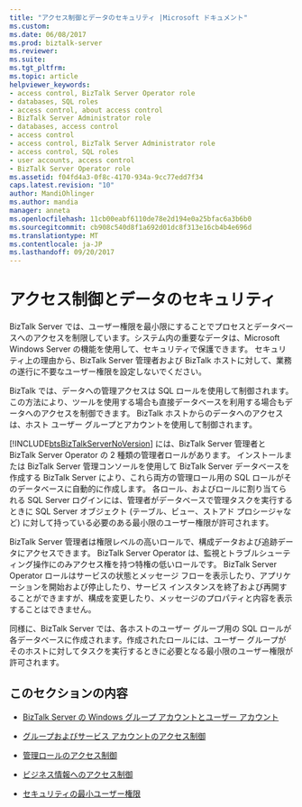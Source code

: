 ```yaml
---
title: "アクセス制御とデータのセキュリティ |Microsoft ドキュメント"
ms.custom: 
ms.date: 06/08/2017
ms.prod: biztalk-server
ms.reviewer: 
ms.suite: 
ms.tgt_pltfrm: 
ms.topic: article
helpviewer_keywords:
- access control, BizTalk Server Operator role
- databases, SQL roles
- access control, about access control
- BizTalk Server Administrator role
- databases, access control
- access control
- access control, BizTalk Server Administrator role
- access control, SQL roles
- user accounts, access control
- BizTalk Server Operator role
ms.assetid: f04fd4a3-0f8c-4170-934a-9cc77edd7f34
caps.latest.revision: "10"
author: MandiOhlinger
ms.author: mandia
manager: anneta
ms.openlocfilehash: 11cb00eabf6110de78e2d194e0a25bfac6a3b6b0
ms.sourcegitcommit: cb908c540d8f1a692d01dc8f313e16cb4b4e696d
ms.translationtype: MT
ms.contentlocale: ja-JP
ms.lasthandoff: 09/20/2017
---
```

# <a name="access-control-and-data-security"></a>アクセス制御とデータのセキュリティ
BizTalk Server では、ユーザー権限を最小限にすることでプロセスとデータベースへのアクセスを制限しています。システム内の重要なデータは、Microsoft Windows Server の機能を使用して、セキュリティで保護できます。 セキュリティ上の理由から、BizTalk Server 管理者および BizTalk ホストに対して、業務の遂行に不要なユーザー権限を設定しないでください。  
  
 BizTalk では、データへの管理アクセスは SQL ロールを使用して制御されます。この方法により、ツールを使用する場合も直接データベースを利用する場合もデータへのアクセスを制御できます。 BizTalk ホストからのデータへのアクセスは、ホスト ユーザー グループとアカウントを使用して制御されます。  
  
 [!INCLUDE[btsBizTalkServerNoVersion](../includes/btsbiztalkservernoversion-md.md)] には、BizTalk Server 管理者と BizTalk Server Operator の 2 種類の管理者ロールがあります。 インストールまたは BizTalk Server 管理コンソールを使用して BizTalk Server データベースを作成する BizTalk Server により、これら両方の管理ロール用の SQL ロールがそのデータベースに自動的に作成します。 各ロール、およびロールに割り当てられる SQL Server ログインには、管理者がデータベースで管理タスクを実行するときに SQL Server オブジェクト (テーブル、ビュー、ストアド プロシージャなど) に対して持っている必要のある最小限のユーザー権限が許可されます。  
  
 BizTalk Server 管理者は権限レベルの高いロールで、構成データおよび追跡データにアクセスできます。 BizTalk Server Operator は、監視とトラブルシューティング操作にのみアクセス権を持つ特権の低いロールです。 BizTalk Server Operator ロールはサービスの状態とメッセージ フローを表示したり、アプリケーションを開始および停止したり、サービス インスタンスを終了および再開することができますが、構成を変更したり、メッセージのプロパティと内容を表示することはできません。  
  
 同様に、BizTalk Server では、各ホストのユーザー グループ用の SQL ロールが各データベースに作成されます。作成されたロールには、ユーザー グループがそのホストに対してタスクを実行するときに必要となる最小限のユーザー権限が許可されます。  
  
## <a name="in-this-section"></a>このセクションの内容  
  
-   [BizTalk Server の Windows グループ アカウントとユーザー アカウント](../core/windows-groups-and-user-accounts-in-biztalk-server.md)  
  
-   [グループおよびサービス アカウントのアクセス制御](../core/access-control-for-groups-and-service-accounts.md)  
  
-   [管理ロールのアクセス制御](../core/access-control-for-administrative-roles.md)  
  
-   [ビジネス情報へのアクセス制御](../core/access-control-to-business-information.md)  
  
-   [セキュリティの最小ユーザー権限](../core/minimum-security-user-rights.md)